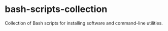 # bash-scripts-collection
Collection of Bash scripts for installing software and command-line utilities.
